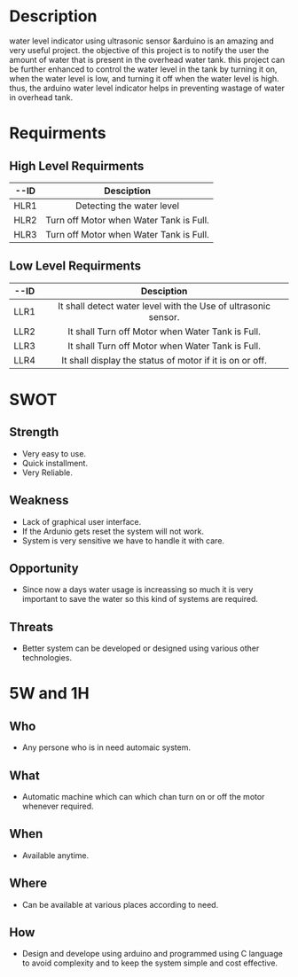 # Description
 water level indicator using ultrasonic sensor &arduino is an amazing and very useful project. the
 objective of this project is to notify the user the amount of water that is present in the overhead water
 tank. this project can be further enhanced to control the water level in the tank by turning it on, when the
 water level is low, and turning it off when the water level is high. thus, the arduino water level indicator
 helps in preventing wastage of water in overhead tank.

# Requirments
## High Level Requirments
 | --ID | Desciption |
|:------------:|:-----------:|
 | HLR1 | Detecting the water level |
 | HLR2 | Turn off Motor when Water Tank is Full. |
 | HLR3 | Turn off Motor when Water Tank is Full. |

## Low Level Requirments
   | --ID | Desciption |
  |:------------:|:-----------:|
  | LLR1 | It shall detect water level with the Use of ultrasonic sensor. |
  | LLR2 | It shall Turn off Motor when Water Tank is Full. |
  | LLR3 | It shall Turn off Motor when Water Tank is Full. |
  | LLR4 | It shall display the status of motor if it is on or off. |

# SWOT
 ## Strength
  * Very easy to use.
  * Quick installment.
  * Very Reliable.

## Weakness
 * Lack of graphical user interface.
 * If the Ardunio gets reset the system will not work.
 * System is very sensitive we have to handle it with care.

## Opportunity
 * Since now a days water usage is increassing so much it is very important to save the water so this kind of systems are required.

## Threats
 * Better system can be developed or designed using various other technologies.

# 5W and 1H
 ## Who
  * Any persone who is in need automaic system.

 ## What
  * Automatic machine which can which chan turn on or off the motor whenever required.

 ## When
  * Available anytime.

 ## Where 
  * Can be available at various places according to need.

 ## How
  * Design and develope using arduino and programmed using C language to avoid complexity and to keep the system simple and cost effective.